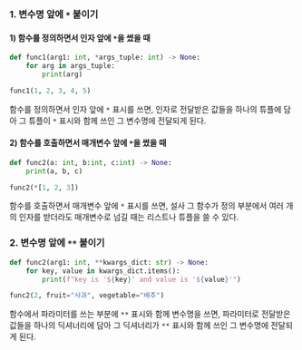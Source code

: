 

### 1. 변수명 앞에 `*` 붙이기

#### 1) 함수를 정의하면서 인자 앞에 `*`을 썼을 때 

```python
def func1(arg1: int, *args_tuple: int) -> None:
    for arg in args_tuple:
        print(arg)

func1(1, 2, 3, 4, 5)
```

함수를 정의하면서 인자 앞에 `*` 표시를 쓰면, 인자로 전달받은 값들을 하나의 튜플에 담아 그 튜플이 `*` 표시와 함께 쓰인 그 변수명에 전달되게 된다.


#### 2) 함수를 호출하면서 매개변수 앞에 `*`을 썼을 때 

```python
def func2(a: int, b:int, c:int) -> None:
    print(a, b, c)

func2(*[1, 2, 3])
```

함수를 호출하면서 매개변수 앞에 `*` 표시를 쓰면, 설사 그 함수가 정의 부분에서 여러 개의 인자를 받더라도 매개변수로 넘길 때는 리스트나 튜플을 쓸 수 있다.



### 2. 변수명 앞에 `**` 붙이기

```python
def func2(arg1: int, **kwargs_dict: str) -> None:
    for key, value in kwargs_dict.items():
        print(f"key is '${key}' and value is '${value}'")

func2(2, fruit="사과", vegetable="배추")
```

함수에서 파라미터를 쓰는 부분에 `**` 표시와 함께 변수명을 쓰면, 파라미터로 전달받은 값들을 하나의 딕셔너리에 담아 그 딕셔너리가 `**` 표시와 함께 쓰인 그 변수명에 전달되게 된다.
